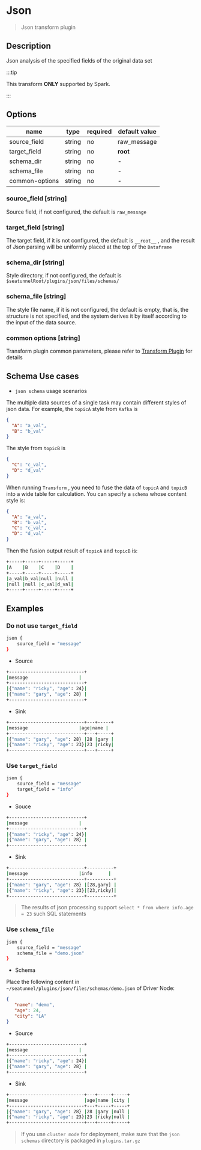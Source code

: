# Json

> Json transform plugin

## Description

Json analysis of the specified fields of the original data set

:::tip

This transform **ONLY** supported by Spark.

:::

## Options

| name           | type   | required | default value |
| -------------- | ------ | -------- | ------------- |
| source_field   | string | no       | raw_message   |
| target_field   | string | no       | __root__      |
| schema_dir     | string | no       | -             |
| schema_file    | string | no       | -             |
| common-options | string | no       | -             |

### source_field [string]

Source field, if not configured, the default is `raw_message`

### target_field [string]

The target field, if it is not configured, the default is `__root__` , and the result of Json parsing will be uniformly placed at the top of the `Dataframe`

### schema_dir [string]

Style directory, if not configured, the default is `$seatunnelRoot/plugins/json/files/schemas/`

### schema_file [string]

The style file name, if it is not configured, the default is empty, that is, the structure is not specified, and the system derives it by itself according to the input of the data source.

### common options [string]

Transform plugin common parameters, please refer to [Transform Plugin](common-options.mdx) for details

## Schema Use cases

- `json schema` usage scenarios

The multiple data sources of a single task may contain different styles of json data. For example, the `topicA` style from `Kafka` is

```json
{
  "A": "a_val",
  "B": "b_val"
}
```

The style from `topicB` is

```json
{
  "C": "c_val",
  "D": "d_val"
}
```

When running `Transform` , you need to fuse the data of `topicA` and `topicB` into a wide table for calculation. You can specify a `schema` whose content style is:

```json
{
  "A": "a_val",
  "B": "b_val",
  "C": "c_val",
  "D": "d_val"
}
```

Then the fusion output result of `topicA` and `topicB` is:

```bash
+-----+-----+-----+-----+
|A    |B    |C    |D    |
+-----+-----+-----+-----+
|a_val|b_val|null |null |
|null |null |c_val|d_val|
+-----+-----+-----+-----+
```

## Examples

### Do not use `target_field`

```bash
json {
    source_field = "message"
}
```

- Source

```bash
+----------------------------+
|message                   |
+----------------------------+
|{"name": "ricky", "age": 24}|
|{"name": "gary", "age": 28} |
+----------------------------+
```

- Sink

```bash
+----------------------------+---+-----+
|message                   |age|name |
+----------------------------+---+-----+
|{"name": "gary", "age": 28} |28 |gary |
|{"name": "ricky", "age": 23}|23 |ricky|
+----------------------------+---+-----+
```

### Use `target_field`

```bash
json {
    source_field = "message"
    target_field = "info"
}
```

- Souce

```bash
+----------------------------+
|message                   |
+----------------------------+
|{"name": "ricky", "age": 24}|
|{"name": "gary", "age": 28} |
+----------------------------+
```

- Sink

```bash
+----------------------------+----------+
|message                   |info      |
+----------------------------+----------+
|{"name": "gary", "age": 28} |[28,gary] |
|{"name": "ricky", "age": 23}|[23,ricky]|
+----------------------------+----------+
```

> The results of json processing support `select * from where info.age = 23` such SQL statements

### Use `schema_file`

```bash
json {
    source_field = "message"
    schema_file = "demo.json"
}
```

- Schema

Place the following content in `~/seatunnel/plugins/json/files/schemas/demo.json` of Driver Node:

```json
{
   "name": "demo",
   "age": 24,
   "city": "LA"
}
```

- Source

```bash
+----------------------------+
|message                   |
+----------------------------+
|{"name": "ricky", "age": 24}|
|{"name": "gary", "age": 28} |
+----------------------------+
```

- Sink

```bash
+----------------------------+---+-----+-----+
|message                     |age|name |city |
+----------------------------+---+-----+-----+
|{"name": "gary", "age": 28} |28 |gary |null |
|{"name": "ricky", "age": 23}|23 |ricky|null |
+----------------------------+---+-----+-----+
```

> If you use `cluster mode` for deployment, make sure that the `json schemas` directory is packaged in `plugins.tar.gz`
